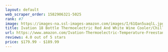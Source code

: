 ```yaml
---
layout: default 
﻿web_scraper_order: 1582906321-5025
rank: #7
image: https://images-na.ssl-images-amazon.com/images/I/61Qan5uaqlL.jpg
title: Ivation 18 Bottle Thermoelectric Red And White Wine Cooler/Chiller Counter Top Wine Cellar…
url: https://www.amazon.com/Ivation-Thermoelectric-Temperature-Freestanding-Refrigerator/dp/B01NACAIVK/ref=zg_mw_appliances_7?_encoding=UTF8&psc=1&refRID=M7PB36KB41DN6B2Q64BK
reviews: 4.0 out of 5 stars
price: $179.99 - $189.99
---
```

